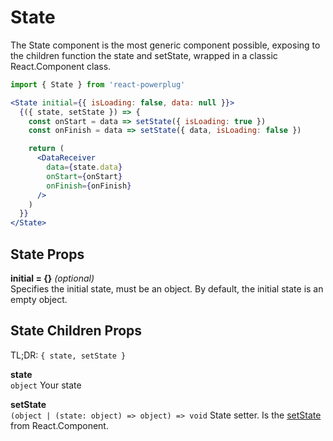 # State

The State component is the most generic component possible, exposing to the children function the state and setState, wrapped in a classic React.Component class.

```js
import { State } from 'react-powerplug'
``` 

```jsx
<State initial={{ isLoading: false, data: null }}>
  {({ state, setState }) => {
    const onStart = data => setState({ isLoading: true })
    const onFinish = data => setState({ data, isLoading: false })

    return (
      <DataReceiver
        data={state.data}
        onStart={onStart}
        onFinish={onFinish}
      />
    )
  }}
</State>
``` 

## State Props

**initial = {}** *(optional)*  
Specifies the initial state, must be an object.
By default, the initial state is an empty object.

## State Children Props

TL;DR: `{ state, setState }`

**state**  
`object`
Your state

**setState**  
`(object | (state: object) => object) => void`
State setter. Is the [setState](https://facebook.github.io/react/docs/react-component.html#setstate) from React.Component.
